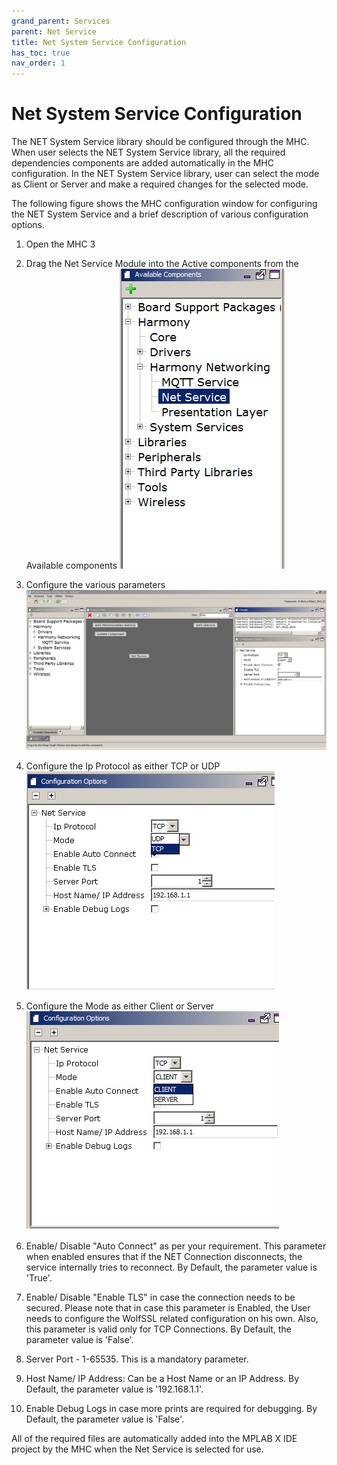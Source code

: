 ```yaml
---
grand_parent: Services
parent: Net Service
title: Net System Service Configuration
has_toc: true
nav_order: 1
---
```


# Net System Service Configuration
The NET System Service library should be configured through the MHC. When user selects the NET System Service library, all the required dependencies components are added automatically in the MHC configuration. In the NET System Service library, user can select the mode as Client or Server and make a required changes for the selected mode.

The following figure shows the MHC configuration window for configuring the NET System Service and a brief description of various configuration options.
1. Open the MHC 3
2. Drag the Net Service Module into the Active components from the Available components
![](./images/Net_service_MHC.png)

3. Configure the various parameters
![](./images/Net_service_config.png)

4. Configure the Ip Protocol as either TCP or UDP
![](./images/Net_service_config_ipprot.png)

5. Configure the Mode as either Client or Server
![](./images/Net_service_config_mode.png)

6. Enable/ Disable "Auto Connect" as per your requirement. This parameter when enabled ensures that if the NET Connection disconnects, the service internally tries to reconnect. By Default, the parameter value is 'True'.
7. Enable/ Disable "Enable TLS" in case the connection needs to be secured. Please note that in case this parameter is Enabled, the User needs to configure the WolfSSL related configuration on his own. Also, this parameter is valid only for TCP Connections. By Default, the parameter value is 'False'.
8. Server Port - 1-65535. This is a mandatory parameter.
9. Host Name/ IP Address: Can be a Host Name or an IP Address. By Default, the parameter value is '192.168.1.1'.
10. Enable Debug Logs in case more prints are required for debugging. By Default, the parameter value is 'False'.


All of the required files are automatically added into the MPLAB X IDE project by the MHC when the Net Service is selected for use.
